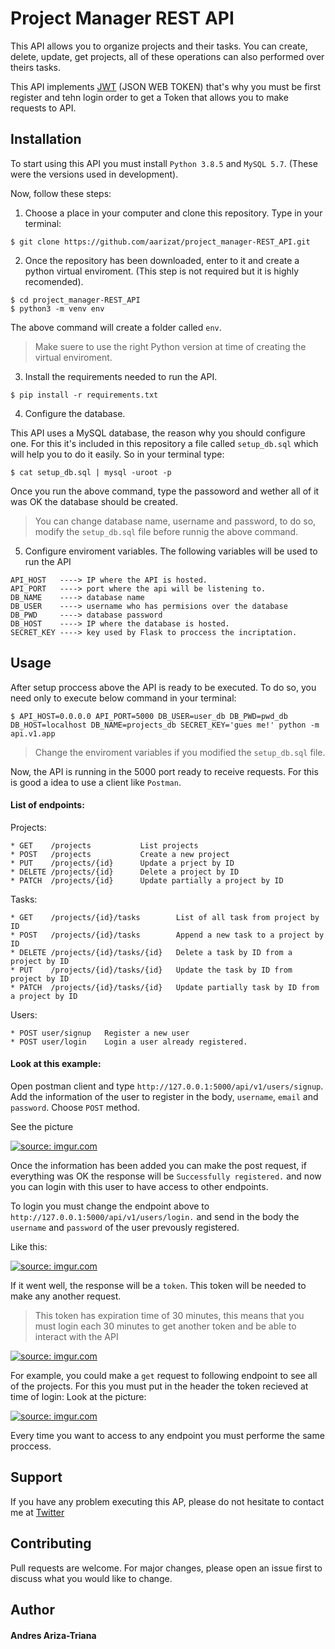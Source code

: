 # Project Manager REST API

This API allows you to organize projects and their tasks. You can create, delete, update, get projects, all of these operations can also performed over theirs tasks. 

This API implements [JWT](https://en.wikipedia.org/wiki/JSON_Web_Token) (JSON WEB TOKEN) that's why you must be first register and tehn login order to get a Token that allows you to make requests to API.


## Installation

To start using this API you must install `Python 3.8.5` and `MySQL 5.7`. (These were the versions used in development).

Now, follow these steps:

1. Choose a place in your computer and clone this repository. Type in your terminal:
```
$ git clone https://github.com/aarizat/project_manager-REST_API.git
```
2. Once the repository has been downloaded, enter to it and create a python virtual enviroment. (This step is not required but it is highly recomended).
```
$ cd project_manager-REST_API
$ python3 -m venv env
```
The above command will create a folder called `env`.
> Make suere to use the right Python version at time of creating the virtual enviroment.
3. Install the requirements needed to run the API.
```
$ pip install -r requirements.txt
```
4. Configure the database.

This API uses a MySQL database, the reason why you should configure one. For this it's included in this repository a file called `setup_db.sql` which will help you to do it easily. So in your terminal type:
```
$ cat setup_db.sql | mysql -uroot -p
```
Once you run the above command, type the passoword and wether all of it was OK the database should be created.
> You can change database name, username and password, to do so, modify the `setup_db.sql` file before runnig the above command.

5. Configure enviroment variables. The following variables will be used to run the API
```
API_HOST   ----> IP where the API is hosted.
API_PORT   ----> port where the api will be listening to.
DB_NAME    ----> database name
DB_USER    ----> username who has permisions over the database
DB_PWD     ----> database password
DB_HOST    ----> IP where the database is hosted.
SECRET_KEY ----> key used by Flask to proccess the incriptation.
```

## Usage

After setup proccess above the API is ready to be executed. To do so, you need only to execute below command in your terminal:
```
$ API_HOST=0.0.0.0 API_PORT=5000 DB_USER=user_db DB_PWD=pwd_db DB_HOST=localhost DB_NAME=projects_db SECRET_KEY='gues me!' python -m api.v1.app
```
> Change the enviroment variables if you modified the `setup_db.sql` file.

Now, the API is running in the 5000 port ready to receive requests. For this is good a idea to use a client like `Postman`.

#### List of endpoints:

Projects:
```
* GET    /projects           List projects        
* POST   /projects           Create a new project
* PUT    /projects/{id}      Update a prject by ID
* DELETE /projects/{id}      Delete a project by ID
* PATCH  /projects/{id}      Update partially a project by ID
```

Tasks:
```
* GET    /projects/{id}/tasks        List of all task from project by ID
* POST   /projects/{id}/tasks        Append a new task to a project by ID
* DELETE /projects/{id}/tasks/{id}   Delete a task by ID from a project by ID
* PUT    /projects/{id}/tasks/{id}   Update the task by ID from project by ID
* PATCH  /projects/{id}/tasks/{id}   Update partially task by ID from a project by ID
```

Users:
```
* POST user/signup   Register a new user
* POST user/login    Login a user already registered.
```

#### Look at this example:

Open postman client and type `http://127.0.0.1:5000/api/v1/users/signup`. Add the information of the user to register in the body, `username`, `email` and `password`. Choose `POST` method.

See the picture

<a href="https://imgur.com/7yWbcfk"><img src="https://i.imgur.com/7yWbcfk.png" title="source: imgur.com" /></a>

Once the information has been added you can make the post request, if everything was OK the response will be `Successfully registered.` and now you can login with this user to have access to other endpoints.

To login you must change the endpoint above to `http://127.0.0.1:5000/api/v1/users/login.` and send in the body the `username` and `password` of the user prevously registered.

Like this:

<a href="https://imgur.com/ag9gmia"><img src="https://i.imgur.com/ag9gmia.png" title="source: imgur.com" /></a>

If it went well, the response will be a `token`. This token will be needed to make any another request.

> This token has expiration time of 30 minutes, this means that you must login each 30 minutes to get another token and be able to interact with the API

<a href="https://imgur.com/uaSpeMW"><img src="https://i.imgur.com/uaSpeMW.png" title="source: imgur.com" /></a>

For example, you could make a `get` request to following endpoint to see all of the projects. For this you must put in the header the token recieved at time of login: Look at the picture:

<a href="https://imgur.com/mx9L8Wb"><img src="https://i.imgur.com/mx9L8Wb.png" title="source: imgur.com" /></a>

Every time you want to access to any endpoint you must performe the same proccess.


## Support

If you have any problem executing this AP, please do not hesitate to contact me at [Twitter](https://twitter.com/aarizatr)

## Contributing

Pull requests are welcome. For major changes, please open an issue first to discuss what you would like to change.

## Author

#### Andres Ariza-Triana 
